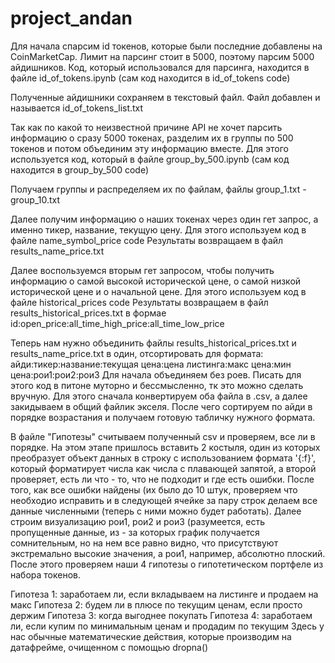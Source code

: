 # project_andan

Для начала спарсим id токенов, которые были последние добавлены на CoinMarketCap. Лимит на парсинг стоит в 5000, поэтому парсим 5000 айдишников. Код, который использовался для парсинга, находится в файле id_of_tokens.ipynb (сам код находится в id_of_tokens code)

Полученные айдишники сохраняем в текстовый файл. Файл добавлен и называется id_of_tokens_list.txt

Так как по какой то неизвестной причине API не хочет парсить информацию о сразу 5000 токенах, разделим их в группы по 500 токенов и потом объединим эту информацию вместе. Для этого используется код, который в файле group_by_500.ipynb (сам код находится в group_by_500 code)

Получаем группы и распределяем их по файлам, файлы group_1.txt - group_10.txt

Далее получим информацию о наших токенах через один гет запрос, а именно тикер, название, текущую цену. Для этого используем код в файле name_symbol_price code
Результаты возвращаем в файл results_name_price.txt

Далее воспользуемся вторым гет запросом, чтобы получить информацию о самой высокой исторической цене, о самой низкой исторической цене и о начальной цене. Для этого используем код в файле historical_prices code
Результаты возвращаем в файл results_historical_prices.txt в формае id:open_price:all_time_high_price:all_time_low_price

Теперь нам нужно объединить файлы results_historical_prices.txt и results_name_price.txt в один, отсортировать для формата: айди:тикер:название:текущая цена:цена листинга:макс цена:мин цена:рои1:рои2:рои3
Для начала объединяем без роев. Писать для этого код в питоне муторно и бессмысленно, тк это можно сделать вручную. Для этого сначала конвертируем оба файла в .csv, а далее закидываем в общий файлик экселя. После чего сортируем по айди в порядке возрастания и получаем готовую табличку нужного формата.

В файле "Гипотезы" считываем полученный csv и проверяем, все ли в порядке. На этом этапе пришлось вставить 2 костыля, один из которых преобразует объект данных в строку с использованием формата '{:f}', который форматирует числа как числа с плавающей запятой, а второй проверяет, есть ли что - то, что не подходит и где есть ошибки.
После того, как все ошибки найдены (их было до 10 штук, проверяем что необходио исправить и в следующей ячейке за пару строк делаем все данные численными (теперь с ними можно будет работать). 
Далее строим визуализацию рои1, рои2 и рои3 (разумеется, есть пропущенные данные, из - за которых график получается сомнительным, но на нем все равно видно, что присутствуют экстремально высокие значения, а рои1, например, абсолютно плоский. 
После этого проверяем наши 4 гипотезы о гипотетическом портфеле из набора токенов.

Гипотеза 1: заработаем ли, если вкладываем на листинге и продаем на макс
Гипотеза 2: будем ли в плюсе по текущим ценам, если просто держим
Гипотеза 3: когда выгоднее покупать
Гипотеза 4: заработаем ли, если купим по минимальным ценам и продадим по текущим
Здесь у нас обычные математические действия, которые производим на датафрейме, очищенном с помощью dropna()
